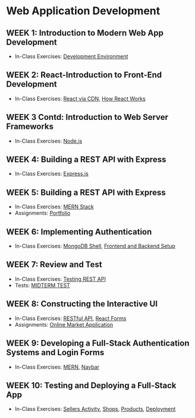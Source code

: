 # Web Application Development

## WEEK 1: Introduction to Modern Web App Development

- In-Class Exercises: [Development Environment](development-envrironment)

## WEEK 2: React-Introduction to Front-End Development

- In-Class Exercises: [React via CDN](react-via-cdn), [How React Works](how-react-works)

## WEEK 3 Contd: Introduction to Web Server Frameworks

- In-Class Exercises: [Node.js](nodejs)

## WEEK 4: Building a REST API with Express

- In-Class Exercises: [Express.js](expressjs)

## WEEK 5: Building a REST API with Express

- In-Class Exercises: [MERN Stack](mern-stack)
- Assignments: [Portfolio](https://github.com/ttran375/comp229-assignment1)

## WEEK 6: Implementing Authentication

- In-Class Exercises: [MongoDB Shell](mongodb-shell), [Frontend and Backend Setup](mern_skeleton)

## WEEK 7: Review and Test

- In-Class Exercises: [Testing REST API](https://github.com/ttran375/testing-rest-api)
- Tests: [MIDTERM TEST](https://github.com/ttran375/comp229-test1)

## WEEK 8: Constructing the Interactive UI

- In-Class Exercises: [RESTful API](https://github.com/ttran375/api), [React Forms](https://github.com/ttran375/react-forms)
- Assignments: [Online Market Application](https://github.com/ttran375/comp229-assignment2)

## WEEK 9: Developing a Full-Stack Authentication Systems and Login Forms

- In-Class Exercises: [MERN](https://github.com/ttran375/mern), [Navbar](https://github.com/ttran375/navbar)

## WEEK 10: Testing and Deploying a Full-Stack App

- In-Class Exercises: [Sellers Activity](https://github.com/ttran375/sellers-activity), [Shops](https://github.com/ttran375/comp229-shops), [Products](https://github.com/ttran375/comp229-products), [Deployment](https://github.com/ttran375/comp229-products-deployment)
